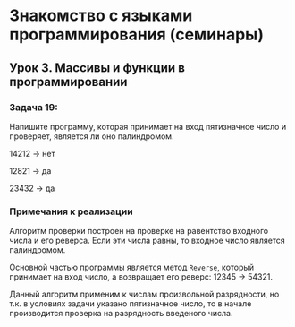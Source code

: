 # Знакомство с языками программирования (семинары)

## Урок 3. Массивы и функции в программировании

### **Задача 19:** ###

Напишите программу, которая принимает на вход пятизначное число и проверяет, является ли оно палиндромом.

14212 -> нет

12821 -> да

23432 -> да

### Примечания к реализации ###

Алгоритм проверки построен на проверке на равентство входного числа и его реверса. Если эти числа равны, то входное число является палиндромом.

Основной частью программы является метод `Reverse`, который принимает на вход число, а возвращает его реверс: 12345 -> 54321. 

Данный алгоритм применим к числам произвольной разрядности, но т.к. в условиях задачи указано пятизначное число, то в начале производится проверка на разрядность введеного числа.

